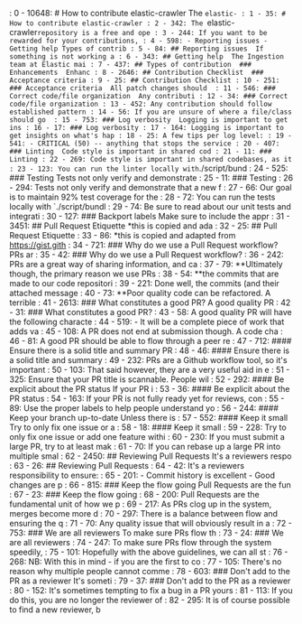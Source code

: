  : 0 - 10648: # How to contribute elastic-crawler  The `elastic-
   : 1 - 35: # How to contribute elastic-crawler
   : 2 - 342: The `elastic-crawler` repository is a free and ope
   : 3 - 244: If you want to be rewarded for your contributions,
   : 4 - 598: - Reporting issues - Getting help Types of contrib
   : 5 - 84: ## Reporting issues  If something is not working a
   : 6 - 343: ## Getting help  The Ingestion team at Elastic mai
   : 7 - 437: ## Types of contribution  ### Enhancements  Enhanc
   : 8 - 2646: ## Contribution Checklist  ### Acceptance criteria
     : 9 - 25: ## Contribution Checklist
     : 10 - 251: ### Acceptance criteria  All patch changes should 
     : 11 - 546: ### Correct code/file organization  Any contributi
       : 12 - 34: ### Correct code/file organization
       : 13 - 452: Any contribution should follow established pattern
       : 14 - 56: If you are unsure of where a file/class should go 
     : 15 - 753: ### Log verbosity  Logging is important to get ins
       : 16 - 17: ### Log verbosity
       : 17 - 164: Logging is important to get insights on what's hap
       : 18 - 25: A few tips per log level:
       : 19 - 541: - CRITICAL (50) -- anything that stops the service
     : 20 - 407: ### Linting  Code style is important in shared cod
       : 21 - 11: ### Linting
       : 22 - 269: Code style is important in shared codebases, as it
       : 23 - 123: You can run the linter locally with `./script/bund
     : 24 - 525: ### Testing  Tests not only verify and demonstrate
       : 25 - 11: ### Testing
       : 26 - 294: Tests not only verify and demonstrate that a new f
       : 27 - 66: Our goal is to maintain 92% test coverage for the 
       : 28 - 72: You can run the tests locally with `./script/bundl
       : 29 - 74: Be sure to read about our unit tests and integrati
     : 30 - 127: ### Backport labels  Make sure to include the appr
   : 31 - 3451: ## Pull Request Etiquette  *this is copied and ada
     : 32 - 25: ## Pull Request Etiquette
     : 33 - 86: *this is copied and adapted from https://gist.gith
     : 34 - 721: ### Why do we use a Pull Request workflow?  PRs ar
       : 35 - 42: ### Why do we use a Pull Request workflow?
       : 36 - 242: PRs are a great way of sharing information, and ca
       : 37 - 79: **Ultimately though, the primary reason we use PRs
       : 38 - 54: **the commits that are made to our code repositori
       : 39 - 221: Done well, the commits (and their attached message
       : 40 - 73: **Poor quality code can be refactored. A terrible 
     : 41 - 2613: ### What constitutes a good PR?  A good quality PR
       : 42 - 31: ### What constitutes a good PR?
       : 43 - 58: A good quality PR will have the following characte
       : 44 - 519: - It will be a complete piece of work that adds va
       : 45 - 108: A PR does not end at submission though. A code cha
       : 46 - 81: A good PR should be able to flow through a peer re
       : 47 - 712: #### Ensure there is a solid title and summary  PR
         : 48 - 46: #### Ensure there is a solid title and summary
         : 49 - 232: PRs are a Github workflow tool, so it's important 
         : 50 - 103: That said however, they are a very useful aid in e
         : 51 - 325: Ensure that your PR title is scannable. People wil
       : 52 - 292: #### Be explicit about the PR status  If your PR i
         : 53 - 36: #### Be explicit about the PR status
         : 54 - 163: If your PR is not fully ready yet for reviews, con
         : 55 - 89: Use the proper labels to help people understand yo
       : 56 - 244: #### Keep your branch up-to-date  Unless there is 
       : 57 - 552: #### Keep it small  Try to only fix one issue or a
         : 58 - 18: #### Keep it small
         : 59 - 228: Try to only fix one issue or add one feature withi
         : 60 - 230: If you must submit a large PR, try to at least mak
         : 61 - 70: If you can rebase up a large PR into multiple smal
   : 62 - 2450: ## Reviewing Pull Requests  It's a reviewers respo
     : 63 - 26: ## Reviewing Pull Requests
     : 64 - 42: It's a reviewers responsibility to ensure:
     : 65 - 201: - Commit history is excellent - Good changes are p
     : 66 - 815: ### Keep the flow going  Pull Requests are the fun
       : 67 - 23: ### Keep the flow going
       : 68 - 200: Pull Requests are the fundamental unit of how we p
       : 69 - 217: As PRs clog up in the system, merges become more d
       : 70 - 297: There is a balance between flow and ensuring the q
       : 71 - 70: Any quality issue that will obviously result in a 
     : 72 - 753: ### We are all reviewers  To make sure PRs flow th
       : 73 - 24: ### We are all reviewers
       : 74 - 247: To make sure PRs flow through the system speedily,
       : 75 - 101: Hopefully with the above guidelines, we can all st
       : 76 - 268: NB: With this in mind - if you are the first to co
       : 77 - 105: There's no reason why multiple people cannot comme
     : 78 - 603: ### Don't add to the PR as a reviewer  It's someti
       : 79 - 37: ### Don't add to the PR as a reviewer
       : 80 - 152: It's sometimes tempting to fix a bug in a PR yours
       : 81 - 113: If you do this, you are no longer the reviewer of 
       : 82 - 295: It is of course possible to find a new reviewer, b